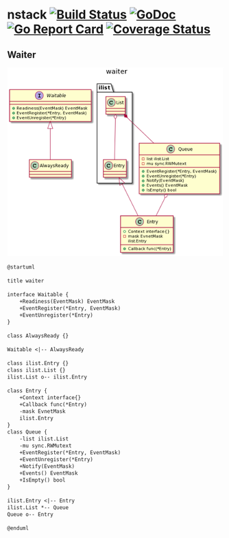 nstack [![Build Status](https://travis-ci.org/caser789/nstack.svg?branch=master)](https://travis-ci.org/caser789/nstack)
[![GoDoc](https://godoc.org/github.com/caser789/nstack?status.svg)](https://godoc.org/github.com/caser789/nstack)
[![Go Report Card](https://goreportcard.com/badge/github.com/caser789/nstack)](https://goreportcard.com/report/github.com/caser789/nstack)
[![Coverage Status](https://coveralls.io/repos/caser789/nstack/badge.svg?branch=master)](https://coveralls.io/r/caser789/nstack?branch=master)
=====

## Waiter

![waiter](./waiter.png)

```
@startuml

title waiter

interface Waitable {
    +Readiness(EventMask) EventMask
    +EventRegister(*Entry, EventMask)
    +EventUnregister(*Entry)
}

class AlwaysReady {}

Waitable <|-- AlwaysReady

class ilist.Entry {}
class ilist.List {}
ilist.List o-- ilist.Entry

class Entry {
    +Context interface{}
    +Callback func(*Entry)
    -mask EvnetMask
    ilist.Entry
}
class Queue {
    -list ilist.List
    -mu sync.RWMutext
    +EventRegister(*Entry, EventMask)
    +EventUnregister(*Entry)
    +Notify(EventMask)
    +Events() EventMask
    +IsEmpty() bool
}

ilist.Entry <|-- Entry
ilist.List *-- Queue
Queue o-- Entry

@enduml
```
